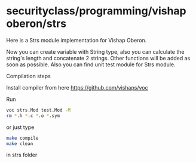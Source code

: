 # securityclass/programming/vishap oberon/strs
Here is a Strs module implementation for Vishap Oberon.

Now you can create variable with String type, also you can calculate the string's length and concatenate 2 strings. Other functions will be added as soon as possible. Also you can find unit test module for Strs module.


Compilation steps

Install compiler from here  https://github.com/vishaps/voc

Run
```bash
voc strs.Mod test.Mod -M
rm *.h *.c *.o *.sym
```

or just type
```bash
make compile
make clean
```
in strs folder